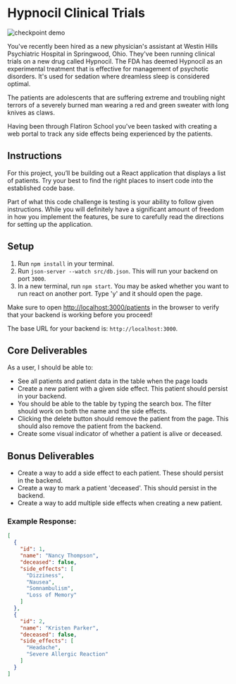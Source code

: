 # Hypnocil Clinical Trials

![checkpoint demo](./final-project.png)


You've recently been hired as a new physician's assistant at Westin Hills Psychiatric Hospital in Springwood, Ohio. They've been running clinical trials on a new drug called Hypnocil. The FDA has deemed Hypnocil as an experimental treatment that is effective for management of psychotic disorders. It's used for sedation where dreamless sleep is considered optimal.

The patients are adolescents that are suffering extreme and troubling night terrors of a severely burned man wearing a red and green sweater with long knives as claws.

Having been through Flatiron School you've been tasked with creating a web portal to track any side effects being experienced by the patients.

## Instructions

For this project, you’ll be building out a React application that displays a
list of patients. Try your best to find the right places to insert code into the established code base.

Part of what this code challenge is testing is your ability to follow given instructions. While you will definitely have a significant amount of freedom in how you implement the features, be sure to carefully read the directions for setting up the application.

## Setup

1. Run `npm install` in your terminal.
2. Run `json-server --watch src/db.json`. This will run your backend on port `3000`.
3. In a new terminal, run `npm start`. You may be asked whether you want to run react on another port. Type 'y' and it should open the page.

Make sure to open [http://localhost:3000/patients](http://localhost:3000/patients) in the browser to verify that your backend is working before you proceed!

The base URL for your backend is: `http://localhost:3000`.

## Core Deliverables

As a user, I should be able to:

- See all patients and patient data in the table when the page loads
- Create a new patient with a given side effect. This patient should persist in your backend.
- You should be able to the table by typing the search box. The filter should work on both the name and the side effects.
- Clicking the delete button should remove the patient from the page. This should also remove the patient from the backend.
- Create some visual indicator of whether a patient is alive or deceased.

## Bonus Deliverables

- Create a way to add a side effect to each patient. These should persist in the backend.
- Create a way to mark a patient 'deceased'. This should persist in the backend.
- Create a way to add multiple side effects when creating a new patient.

### Example Response:

```json
[
  {
    "id": 1,
    "name": "Nancy Thompson",
    "deceased": false,
    "side_effects": [
      "Dizziness",
      "Nausea",
      "Somnambulism",
      "Loss of Memory"
    ]
  },
  {
    "id": 2,
    "name": "Kristen Parker",
    "deceased": false,
    "side_effects": [
      "Headache",
      "Severe Allergic Reaction"
    ]
  }
]
```
